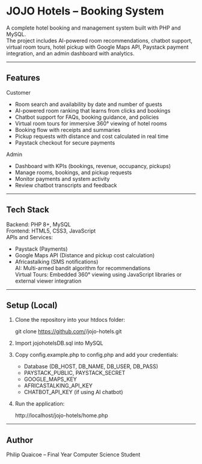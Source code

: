 JOJO Hotels – Booking System
============================

A complete hotel booking and management system built with PHP and MySQL.  
The project includes AI-powered room recommendations, chatbot support, virtual room tours, hotel pickup with Google Maps API, Paystack payment integration, and an admin dashboard with analytics.

------------------------------------------------------------

Features
--------

Customer
- Room search and availability by date and number of guests
- AI-powered room ranking that learns from clicks and bookings
- Chatbot support for FAQs, booking guidance, and policies
- Virtual room tours for immersive 360° viewing of hotel rooms
- Booking flow with receipts and summaries
- Pickup requests with distance and cost calculated in real time
- Paystack checkout for secure payments

Admin
- Dashboard with KPIs (bookings, revenue, occupancy, pickups)
- Manage rooms, bookings, and pickup requests
- Monitor payments and system activity
- Review chatbot transcripts and feedback

------------------------------------------------------------

Tech Stack
----------

Backend: PHP 8+, MySQL  
Frontend: HTML5, CSS3, JavaScript  
APIs and Services:  
- Paystack (Payments)  
- Google Maps API (Distance and pickup cost calculation)  
- Africastalking (SMS notifications)  
AI: Multi-armed bandit algorithm for recommendations  
Virtual Tours: Embedded 360° viewing using JavaScript libraries or external viewer integration

------------------------------------------------------------

Setup (Local)
-------------

1. Clone the repository into your htdocs folder:

   git clone https://github.com/<your-username>/jojo-hotels.git

2. Import jojohotelsDB.sql into MySQL

3. Copy config.example.php to config.php and add your credentials:
   - Database (DB_HOST, DB_NAME, DB_USER, DB_PASS)
   - PAYSTACK_PUBLIC, PAYSTACK_SECRET
   - GOOGLE_MAPS_KEY
   - AFRICASTALKING_API_KEY
   - CHATBOT_API_KEY (if using AI chatbot)

4. Run the application:

   http://localhost/jojo-hotels/home.php

------------------------------------------------------------

 

Author
------

Philip Quaicoe – Final Year Computer Science Student
